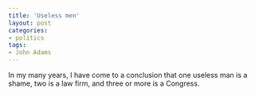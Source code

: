 ```yaml
---
title: 'Useless men'
layout: post
categories:
- politics
tags:
- John Adams
---
```


In my many years, I have come to a conclusion that one useless man is a shame, two is a law firm, and three or more is a Congress.
